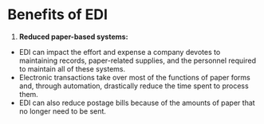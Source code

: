 # Benefits of EDI

1. **Reduced paper-based systems:**
- EDI can impact the effort and expense a company devotes to maintaining records, paper-related supplies, and the personnel required to maintain all of these systems.
- Electronic transactions take over most of the functions of paper forms and, through automation, drastically reduce the time spent to process them.
- EDI can also reduce postage bills because of the amounts of paper that no longer need to be sent.